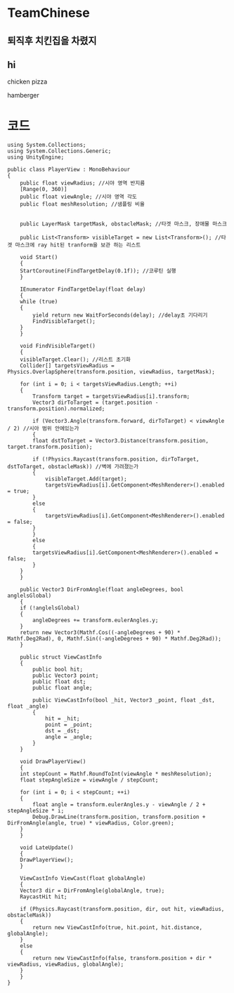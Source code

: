 # TeamChinese
## 퇴직후 치킨집을 차렸지


## hi
chicken
pizza

hamberger

# 코드
	using System.Collections;
	using System.Collections.Generic;
	using UnityEngine;

	public class PlayerView : MonoBehaviour
	{
	    public float viewRadius; //시야 영역 반지름
	    [Range(0, 360)]
	    public float viewAngle; //시야 영역 각도
	    public float meshResolution; //샘플링 비율


	    public LayerMask targetMask, obstacleMask; //타겟 마스크, 장애물 마스크

	    public List<Transform> visibleTarget = new List<Transform>(); //타겟 마스크에 ray hit된 tranform을 보관 하는 리스트

	    void Start()
	    {
		StartCoroutine(FindTargetDelay(0.1f)); //코루틴 실행
	    }

	    IEnumerator FindTargetDelay(float delay)
	    {
		while (true)
		{
		    yield return new WaitForSeconds(delay); //delay초 기다리기
		    FindVisibleTarget();
		}
	    }

	    void FindVisibleTarget()
	    {
		visibleTarget.Clear(); //리스트 초기화
		Collider[] targetsViewRadius = Physics.OverlapSphere(transform.position, viewRadius, targetMask);

		for (int i = 0; i < targetsViewRadius.Length; ++i)
		{
		    Transform target = targetsViewRadius[i].transform;
		    Vector3 dirToTarget = (target.position - transform.position).normalized;

		    if (Vector3.Angle(transform.forward, dirToTarget) < viewAngle / 2) //시아 범위 안에있는가
		    {
			float dstToTarget = Vector3.Distance(transform.position, target.transform.position);

			if (!Physics.Raycast(transform.position, dirToTarget, dstToTarget, obstacleMask)) //벽에 가려졌는가
			{
			    visibleTarget.Add(target);
			    targetsViewRadius[i].GetComponent<MeshRenderer>().enabled = true;
			}
			else
			{
			    targetsViewRadius[i].GetComponent<MeshRenderer>().enabled = false;
			}
		    }
		    else
		    {
			targetsViewRadius[i].GetComponent<MeshRenderer>().enabled = false;
		    }
		}
	    }

	    public Vector3 DirFromAngle(float angleDegrees, bool anglelsGlobal)
	    {
		if (!anglelsGlobal)
		{
		    angleDegrees += transform.eulerAngles.y;
		}
		return new Vector3(Mathf.Cos((-angleDegrees + 90) * Mathf.Deg2Rad), 0, Mathf.Sin((-angleDegrees + 90) * Mathf.Deg2Rad));
	    }

		public struct ViewCastInfo
		{
			public bool hit;
			public Vector3 point;
			public float dst;
			public float angle;

			public ViewCastInfo(bool _hit, Vector3 _point, float _dst, float _angle)
			{
				hit = _hit;
				point = _point;
				dst = _dst;
				angle = _angle;
			}
		}

		void DrawPlayerView()
	    {
		int stepCount = Mathf.RoundToInt(viewAngle * meshResolution);
		float stepAngleSize = viewAngle / stepCount;

		for (int i = 0; i < stepCount; ++i)
		{
		    float angle = transform.eulerAngles.y - viewAngle / 2 + stepAngleSize * i;
		    Debug.DrawLine(transform.position, transform.position + DirFromAngle(angle, true) * viewRadius, Color.green);
		}
	    }

	    void LateUpdate()
	    {
		DrawPlayerView();
	    }

	    ViewCastInfo ViewCast(float globalAngle)
	    {
		Vector3 dir = DirFromAngle(globalAngle, true);
		RaycastHit hit;

		if (Physics.Raycast(transform.position, dir, out hit, viewRadius, obstacleMask))
		{
		    return new ViewCastInfo(true, hit.point, hit.distance, globalAngle);
		}
		else
		{
		    return new ViewCastInfo(false, transform.position + dir * viewRadius, viewRadius, globalAngle);
		}
	    }
	}
